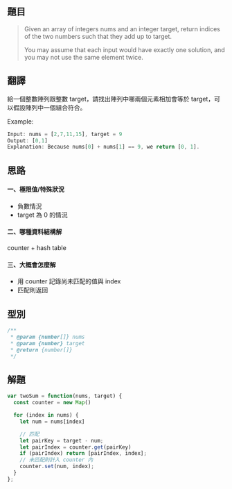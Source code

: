 ## **題目**

>Given an array of integers nums and an integer target, return indices of the two numbers such that they add up to target.
>
>You may assume that each input would have exactly one solution, and you may not use the same element twice.


## **翻譯**

給一個整數陣列跟整數 target，請找出陣列中哪兩個元素相加會等於 target，可以假設陣列中一個組合符合。

Example:

```js
Input: nums = [2,7,11,15], target = 9
Output: [0,1]
Explanation: Because nums[0] + nums[1] == 9, we return [0, 1].
```

## **思路**

#### **一、極限值/特殊狀況**

- 負數情況
- target 為 0 的情況

#### **二、哪種資料結構解**

counter + hash table

#### **三、大概會怎麼解**

- 用 counter 記錄尚未匹配的值與 index
- 匹配則返回

## **型別**

```js
/**
 * @param {number[]} nums
 * @param {number} target
 * @return {number[]}
 */
```

## **解題**

```js
var twoSum = function(nums, target) {
  const counter = new Map()

  for (index in nums) {
    let num = nums[index]

    // 匹配
    let pairKey = target - num;
    let pairIndex = counter.get(pairKey)
    if (pairIndex) return [pairIndex, index];
    // 未匹配則計入 counter 內
    counter.set(num, index);
  }
};
```